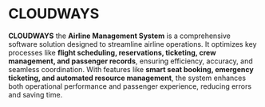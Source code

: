# CLOUDWAYS
**CLOUDWAYS** the **Airline Management System** is a comprehensive software solution designed to streamline airline operations. It optimizes key processes like **flight scheduling, reservations, ticketing, crew management, and passenger records**, ensuring efficiency, accuracy, and seamless coordination. With features like **smart seat booking, emergency ticketing, and automated resource management**, the system enhances both operational performance and passenger experience, reducing errors and saving time.

